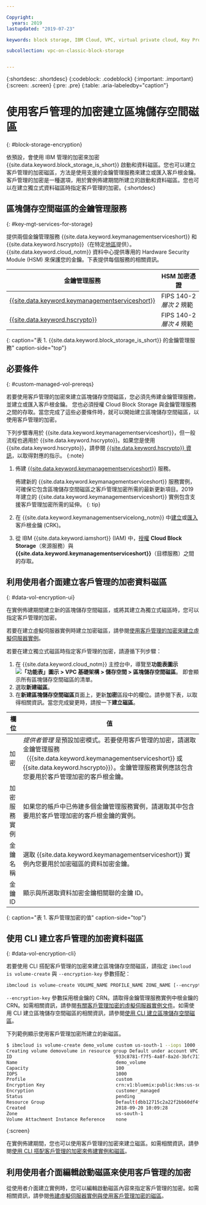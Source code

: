 ```yaml
---

Copyright:
  years: 2019
lastupdated: "2019-07-23"

keywords: block storage, IBM Cloud, VPC, virtual private cloud, Key Protect, encryption, key management, Hyper Protect Crypto Services, HPCS, volume, data storage, virtual server instance, instance, customer-managed encryption

subcollection: vpc-on-classic-block-storage


---
```


{:shortdesc: .shortdesc}
{:codeblock: .codeblock}
{:important: .important}
{:screen: .screen}
{:pre: .pre}
{:table: .aria-labeledby="caption"}

# 使用客戶管理的加密建立區塊儲存空間磁區
{: #block-storage-encryption}

依預設，會使用 IBM 管理的加密來加密 {{site.data.keyword.block_storage_is_short}} 啟動和資料磁區。您也可以建立客戶管理的加密磁區，方法是使用支援的金鑰管理服務來建立或匯入客戶根金鑰。客戶管理的加密是一種選項，用於實例佈建期間所建立的啟動和資料磁區。您也可以在建立獨立式資料磁區時指定客戶管理的加密。{:shortdesc}

## 區塊儲存空間磁區的金鑰管理服務
{: #key-mgt-services-for-storage}

提供兩個金鑰管理服務 {{site.data.keyword.keymanagementserviceshort}} 和 {{site.data.keyword.hscrypto}}（在特定[地區](/docs/services/hs-crypto?topic=hs-crypto-regions#regions)提供）。{{site.data.keyword.cloud_notm}} 資料中心提供專用的 Hardware Security Module (HSM) 來保護您的金鑰。下表提供每個服務的相關資訊。

| 金鑰管理服務 | HSM 加密憑證 |
| ----- | ----- |
| [{{site.data.keyword.keymanagementserviceshort}}](/docs/services/key-protect/concepts?topic=key-protect-getting-started-tutorial#getting-started-tutorial) | FIPS 140-2 *層次 2* 規範 |
| [{{site.data.keyword.hscrypto}}](/docs/services/hs-crypto?topic=hs-crypto-get-started#get-started) | FIPS 140-2 *層次 4* 規範 |
{: caption="表 1. {{site.data.keyword.block_storage_is_short}} 的金鑰管理服務" caption-side="top"}

## 必要條件
{: #custom-managed-vol-prereqs}

若要使用客戶管理的加密來建立區塊儲存空間磁區，您必須先佈建金鑰管理服務，並建立或匯入客戶根金鑰。
您也必須授權 Cloud Block Storage 與金鑰管理服務之間的存取。當您完成了這些必要條件時，就可以開始建立區塊儲存空間磁區，以使用客戶管理的加密。

下列步驟專用於 {{site.data.keyword.keymanagementserviceshort}}，但一般流程也適用於 {{site.data.keyword.hscrypto}}。如果您是使用 {{site.data.keyword.hscrypto}}，請參閱 [{{site.data.keyword.hscrypto}} 資訊](/docs/services/hs-crypto?topic=hs-crypto-get-started#get-started)，以取得對應的指示。
{:note}

1. 佈建 [{{site.data.keyword.keymanagementserviceshort}}](/docs/services/key-protect?topic=key-protect-provision#provision) 服務。

   佈建新的 {{site.data.keyword.keymanagementserviceshort}} 服務實例，可確保它包含區塊儲存空間磁區之客戶管理加密所需的最新更新項目。2019 年建立的 {{site.data.keyword.keymanagementserviceshort}} 實例包含支援客戶管理加密所需的延伸。
   {: tip}

2. 在 {{site.data.keyword.keymanagementservicelong_notm}} 中[建立](/docs/services/key-protect?topic=key-protect-create-root-keys#create-root-keys)或[匯入](/docs/services/key-protect?topic=key-protect-import-root-keys#import-root-keys)客戶根金鑰 (CRK)。
3. 從 IBM {{site.data.keyword.iamshort}} (IAM) 中，[授權](/docs/iam?topic=iam-serviceauth#serviceauth) **Cloud Block Storage**（來源服務）與 **{{site.data.keyword.keymanagementserviceshort}}**（目標服務）之間的存取。

## 利用使用者介面建立客戶管理的加密資料磁區
{: #data-vol-encryption-ui}

在實例佈建期間建立新的區塊儲存空間磁區，或將其建立為獨立式磁區時，您可以指定客戶管理的加密。

若要在建立虛擬伺服器實例時建立加密磁區，請參閱[使用客戶管理的加密來建立虛擬伺服器實例](/docs/vpc-on-classic-vsi?topic=vpc-on-classic-instance-creating-instances-byok)。

若要在建立獨立式磁區時指定客戶管理的加密，請遵循下列步驟：

1. 在 {{site.data.keyword.cloud_notm}} 主控台中，導覽至**功能表圖示 ![「功能表」圖示](../../icons/icon_hamburger.svg) > VPC 基礎架構 > 儲存空間 > 區塊儲存空間磁區**。
即會顯示所有區塊儲存空間磁區的清單。
1. 選取**新建磁區**。
1. 在**新建區塊儲存空間磁區**頁面上，更新**加密**區段中的欄位。請參閱下表，以取得相關資訊。當您完成變更時，請按一下**建立磁區**。

| 欄位 | 值 |
| ----- | ----- |
| 加密 |_提供者管理_ 是預設加密模式。若要使用客戶管理的加密，請選取金鑰管理服務（{{site.data.keyword.keymanagementserviceshort}} 或 {{site.data.keyword.hscrypto}}）。金鑰管理服務實例應該包含您要用於客戶管理加密的客戶根金鑰。|
| 加密服務實例 | 如果您的帳戶中已佈建多個金鑰管理服務實例，請選取其中包含要用於客戶管理加密的客戶根金鑰的實例。|
| 金鑰名稱 | 選取 {{site.data.keyword.keymanagementserviceshort}} 實例內您要用於加密磁區的資料加密金鑰。|
| 金鑰 ID | 顯示與所選取資料加密金鑰相關聯的金鑰 ID。|
{: caption="表 1. 客戶管理加密的值" caption-side="top"}

## 使用 CLI 建立客戶管理的加密資料磁區
{: #data-vol-encryption-cli}

若要使用 CLI 搭配客戶管理的加密來建立區塊儲存空間磁區，請指定 `ibmcloud is volume-create` 與 `--encryption-key` 參數搭配：

```bash
ibmcloud is volume-create VOLUME_NAME PROFILE_NAME ZONE_NAME [--encryption-key ENCRYPTION_KEY] [--capacity CAPACITY] [--iops IOPS] [--resource-group-id RESOURCE_GROUP_ID | --resource-group-name RESOURCE_GROUP_NAME] [--json]
```

`--encryption-key` 參數採用根金鑰的 CRN。請取得金鑰管理服務實例中根金鑰的 CRN。如需相關資訊，請參閱[有關客戶管理加密的虛擬伺服器實例文件](/docs/vpc-on-classic-vsi?topic=vpc-on-classic-vsi-creating-instances-byok#provision-byok-cli)。如需使用 CLI 建立區塊儲存空間磁區的相關資訊，請參閱[使用 CLI 建立區塊儲存空間磁區](/docs/vpc-on-classic-block-storage?topic=vpc-on-classic-block-storage-creating-block-storage-cli)。

下列範例顯示使用客戶管理加密所建立的新磁區。

```bash
$ ibmcloud is volume-create demo_volume custom us-south-1 --iops 1000 --encryption-key abccorp-kp-vpc-2 5437644a-c4b1-447f-9646-b1a2a4df61382
Creating volume demovolume in resource group Default under account VPC 01 as user rtuser1@mycompany.com...
ID                                      933c8781-f7f5-4a8f-8a2d-3bfc711788ee
Name                                    demo_volume
Capacity                                100
IOPS                                    1000
Profile                                 custom
Encryption Key                          crn:v1:bluemix:public:kms:us-south:a/8d65fb1cf5e99e86dd7229ddef9e5b7b:b1abf7c5-381d-4f34-836e-5db7193250bc:key:fd57250e-908c-4785-a8a5-1f53176bcd2f
Encryption                              customer_managed
Status                                  pending
Resource Group                          Default(dbb12715c2a22f2bb60df4ffd4a543f2)
Created                                 2018-09-20 10:09:28
Zone                                    us-south-1
Volume Attachment Instance Reference    none
```
{:screen}

在實例佈建期間，您也可以使用客戶管理的加密來建立磁區。如需相關資訊，請參閱[使用 CLI 搭配客戶管理的加密來佈建實例和磁區](/docs/vpc-on-classic-vsi?topic=vpc-on-classic-vsi-creating-instances-byok#provision-byok-cli)。

## 利用使用者介面編輯啟動磁區來使用客戶管理的加密

從使用者介面建立實例時，您可以編輯啟動磁區內容來指定客戶管理的加密。如需相關資訊，請參閱[佈建虛擬伺服器實例與使用客戶管理加密的磁區](docs/vpc-on-classic-vsi?topic=vpc-on-classic-vsi-creating-instances-byok#provision-byok-ui)。
